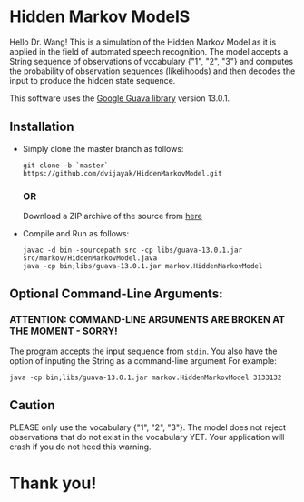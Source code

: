 # Hidden Markov ModelS

Hello Dr. Wang! This is a simulation of the Hidden Markov Model as it is applied in the field of automated speech recognition. The model accepts a String sequence of observations of vocabulary {"1", "2", "3"} and computes the probability of observation sequences (likelihoods) and then decodes the input to produce the hidden state sequence.

This software uses the [Google Guava library](http://code.google.com/p/guava-libraries/) version 13.0.1.

## Installation

*	Simply clone the master branch as follows: 
	```
	git clone -b `master` https://github.com/dvijayak/HiddenMarkovModel.git
	```
	### OR
	Download a ZIP archive of the source from [here](https://github.com/dvijayak/HiddenMarkovModel)
	
*	Compile and Run as follows:
	```
	javac -d bin -sourcepath src -cp libs/guava-13.0.1.jar src/markov/HiddenMarkovModel.java
	java -cp bin;libs/guava-13.0.1.jar markov.HiddenMarkovModel
	```

## Optional Command-Line Arguments:
### ATTENTION: COMMAND-LINE ARGUMENTS ARE BROKEN AT THE MOMENT - SORRY!
The program accepts the input sequence from `stdin`. You also have the option of inputing the String as a command-line argument 
For example:
```
java -cp bin;libs/guava-13.0.1.jar markov.HiddenMarkovModel 3133132
```
	
## Caution

PLEASE only use the vocabulary {"1", "2", "3"}. The model does not reject observations that do not exist in the vocabulary YET. Your application will crash if you do not heed this warning.

# Thank you!
